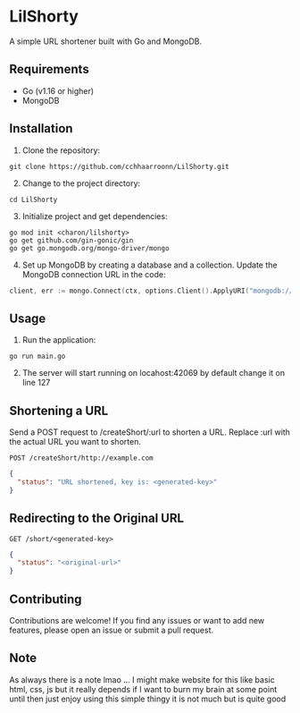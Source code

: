 # LilShorty

A simple URL shortener built with Go and MongoDB.

## Requirements

- Go (v1.16 or higher)
- MongoDB

## Installation

1. Clone the repository:
```shell
git clone https://github.com/cchhaarroonn/LilShorty.git
```
2. Change to the project directory:
```shell
cd LilShorty
```
3. Initialize project and get dependencies:
```shell
go mod init <charon/lilshorty>
go get github.com/gin-gonic/gin
go get go.mongodb.org/mongo-driver/mongo
```
4. Set up MongoDB by creating a database and a collection. Update the MongoDB connection URL in the code:
```go
client, err := mongo.Connect(ctx, options.Client().ApplyURI("mongodb://<username>:<password>@<host>:<port>")) <line 22>
```

## Usage

1. Run the application:
```shell
go run main.go
```
2. The server will start running on locahost:42069 by default change it on line 127

## Shortening a URL
Send a POST request to /createShort/:url to shorten a URL. Replace :url with the actual URL you want to shorten.

```shell
POST /createShort/http://example.com
```

```json
{
  "status": "URL shortened, key is: <generated-key>"
}
```

## Redirecting to the Original URL

```shell
GET /short/<generated-key>
```

```json
{
  "status": "<original-url>"
}
```

## Contributing
Contributions are welcome! If you find any issues or want to add new features, please open an issue or submit a pull request.

## Note

As always there is a note lmao ... I might make website for this like basic html, css, js but it really depends if I want to burn my brain at some point until then just enjoy using this simple thingy it is not much but is quite good

